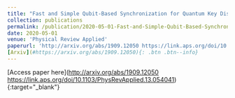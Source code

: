 ```yaml
---
title: "Fast and Simple Qubit-Based Synchronization for Quantum Key Distribution"
collection: publications
permalink: /publication/2020-05-01-Fast-and-Simple-Qubit-Based-Synchronization-for-Quantum-Key-Distribution
date: 2020-05-01
venue: 'Physical Review Applied'
paperurl: 'http://arxiv.org/abs/1909.12050 https://link.aps.org/doi/10.1103/PhysRevApplied.13.054041'
[Arxiv](#https://arxiv.org/abs/1909.12050){: .btn .btn--info}
---
```

[Access paper here](http://arxiv.org/abs/1909.12050 https://link.aps.org/doi/10.1103/PhysRevApplied.13.054041){:target="_blank"}
